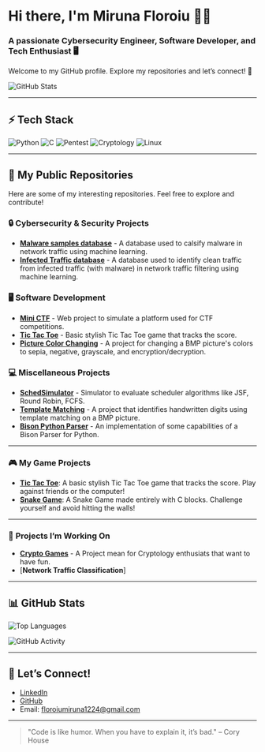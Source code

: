 # Hi there, I'm **Miruna Floroiu** 👩‍💻
### A passionate **Cybersecurity Engineer**, **Software Developer**, and **Tech Enthusiast** 🖥️
Welcome to my GitHub profile. Explore my repositories and let’s connect! 🔐

![GitHub Stats](https://github-readme-stats.vercel.app/api?username=miruna1224&show_icons=true&hide_title=true&hide=prs&count_private=true&hide_rank=true)

---

## ⚡ Tech Stack
![Python](https://img.shields.io/badge/-Python-3776AB?style=flat&logo=python&logoColor=white)
![C](https://img.shields.io/badge/-C-A8B9CC?style=flat&logo=c&logoColor=white)
![Pentest](https://img.shields.io/badge/-Pentest-1675C5?style=flat&logo=security&logoColor=white)
![Cryptology](https://img.shields.io/badge/-Cryptology-9B4D96?style=flat&logo=key&logoColor=white)
![Linux](https://img.shields.io/badge/-Linux-FCC624?style=flat&logo=linux&logoColor=black)

---

## 🔗 My Public Repositories
Here are some of my interesting repositories. Feel free to explore and contribute!

### 🔒 **Cybersecurity & Security Projects**
- [**Malware samples database**](https://github.com/miruna1224/Malware-Samples.git) - A database used to calsify malware in network traffic using machine learning.
- [**Infected Traffic database**](https://github.com/miruna1224/Infected_traffic.git) - A database used to identify clean traffic from infected traffic (with malware) in network traffic filtering using machine learning.

### 🖥️ **Software Development**
- [**Mini CTF**](https://github.com/miruna1224/mini-ctf) - Web project to simulate a platform used for CTF competitions.
- [**Tic Tac Toe**](https://github.com/miruna1224/tic-tac-toe) - Basic stylish Tic Tac Toe game that tracks the score.
- [**Picture Color Changing**](https://github.com/miruna1224/picture-color-changing) - A project for changing a BMP picture's colors to sepia, negative, grayscale, and encryption/decryption.

### 💻 **Miscellaneous Projects**
- [**SchedSimulator**](https://github.com/miruna1224/schedsimulator) - Simulator to evaluate scheduler algorithms like JSF, Round Robin, FCFS.
- [**Template Matching**](https://github.com/miruna1224/template-matching) - A project that identifies handwritten digits using template matching on a BMP picture.
- [**Bison Python Parser**](https://github.com/miruna1224/PythonBisonParser.git) - An implementation of some capabilities of a Bison Parser for Python.

---
### 🎮 **My Game Projects**
- [**Tic Tac Toe**](https://github.com/miruna1224/tic-tac-toe): A basic stylish Tic Tac Toe game that tracks the score. Play against friends or the computer!
- [**Snake Game**](https://github.com/miruna1224/snake-game): A Snake Game made entirely with C blocks. Challenge yourself and avoid hitting the walls!
------

### 🚀 **Projects I’m Working On**
- [**Crypto Games**](https://github.com/miruna1224/CriptoGames.git) - A Project mean for Cryptology enthusiats that want to have fun.
- [**Network Traffic Classification**]
---

## 📊 GitHub Stats

![Top Languages](https://github-readme-stats.vercel.app/api/top-langs/?username=miruna1224&layout=compact&show_icons=true&hide_title=true)

![GitHub Activity](https://github-readme-activity-graph.cyclic.app/graph?username=miruna1224&bg_color=ffffff&color=333333&line=00A2FF&point=333333&area=true&hide_border=true)

---

## 💬 Let’s Connect!
- [LinkedIn](https://www.linkedin.com/in/mirunafloroiu/)
- [GitHub](https://github.com/miruna1224)
- Email: [floroiumiruna1224@gmail.com](mailto:floroiumiruna1224@gmail.com)

---


> "Code is like humor. When you have to explain it, it’s bad." – Cory House

